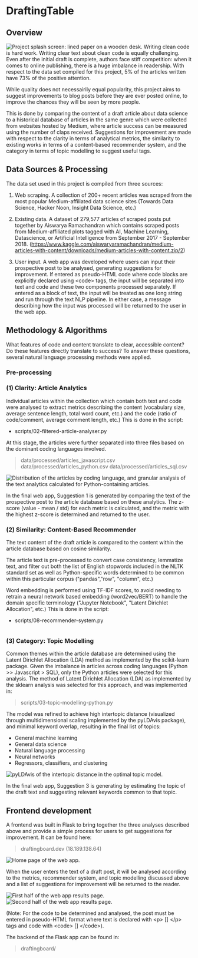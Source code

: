 # DraftingTable

## Overview 
![Project splash screen: lined paper on a wooden desk.](/insight/figures/project_intro.JPG)
Writing clean code is hard work. Writing clear text about clean code is equally challenging. Even after the initial draft is complete, authors face stiff competition: when it comes to online publishing, there is a huge imbalance in readership. With respect to the data set compiled for this project, 5% of the articles written have 73% of the positive attention.

While quality does not necessairily equal popularity, this project aims to suggest improvements to blog posts before they are ever posted online, to improve the chances they will be seen by more people. 

This is done by comparing the content of a draft article about data science to a historical database of articles in the same genre which were collected from websites hosted by Medium, where article success can be measured using the number of claps received. Suggestions for improvement are made with respect to the clarity in terms of analytical metrics, the similarity to existing works in terms of a content-based recommender system, and the category in terms of topic modelling to suggest useful tags. 

## Data Sources & Processing

The data set used in this project is compiled from three sources:

1) Web scraping. A collection of 200+ recent articles was scraped from the most popular Medium-affiliated data science sites (Towards Data Science, Hacker Noon, Insight Data Science, etc.)

2) Existing data. A dataset of 279,577 articles of scraped posts put together by  Aiswarya Ramachandran which contains scraped posts from Medium-affiliated plots tagged with AI, Machine Learning, Datascience, or Artificial Intelligence from September 2017 - September 2018.
(https://www.kaggle.com/aiswaryaramachandran/medium-articles-with-content/downloads/medium-articles-with-content.zip/2)

3) User input. A web app was developed where users can input their prospective post to be analysed, generating suggestions for improvement. If entered as pseudo-HTML code where code blocks are explicitly declared using &lt;code&gt; tags, the input will be separated into text and code and these two components processed separately. If entered as a block of text, the input will be treated as one long string and run through the text NLP pipeline. In either case, a message describing how the input was processed will be returned to the user in the web app.

## Methodology & Algorithms
What features of code and content translate to clear, accessible content? Do these features directly translate to success? To answer these questions, several natural language processing methods were applied.

### Pre-processing

### (1) Clarity: Article Analytics 
Individual articles within the collection which contain both text and code were analysed to extract metrics describing the content (vocabulary size, average sentence length, total word count, etc.) and the code (ratio of code/comment, average comment length, etc.) This is done in the script:
- scripts/02-filtered-article-analyser.py

At this stage, the articles were further separated into three files based on the dominant coding languages involved.
> data/processed/articles_javascript.csv
> data/processed/articles_python.csv
> data/processed/articles_sql.csv

![Distribution of the articles by coding language, and granular analysis of the text analytics calculated for Python-containing articles.](/insight/figures/validation_metrics.png)

In the final web app, Suggestion 1 is generated by comparing the text of the prospective post to the article database based on these analytics. The z-score (value - mean / std) for each metric is calculated, and the metric with the highest z-score is determined and returned to the user.

### (2) Similarity: Content-Based Recommender 
The text content of the draft article is compared to the content within the article database based on cosine similarity. 

The article text is pre-processed to convert case consistency, lemmatize text, and filter out both the list of English stopwords included in the NLTK standard set as well as Python-specific words determined to be common within this particular corpus ("pandas","row", "column", etc.)

Word embedding is performed using TF-IDF scores, to avoid needing to retrain a neural network based embedding (word2vec/BERT) to handle the domain specific terminology ("Jupyter Notebook", "Latent Dirichlet Allocation", etc.) This is done in the script:
- scripts/08-recommender-system.py

<img source="https://github.com/stepheli/insight/blob/master/insight/figures/recommender_validation.jpg" width=500>

### (3) Category: Topic Modelling 
Common themes within the article database are determined using the Latent Dirichlet Allocation (LDA) method as implemented by the scikit-learn package. Given the imbalance in articles across coding languages (Python >> Javascript > SQL), only the Python articles were selected for this analysis. The method of Latent Dirichlet Allocation (LDA) as implemented by the sklearn analysis was selected for this approach, and was implemented in:
> scripts/03-topic-modelling-python.py

The model was refined to achieve high intertopic distance (visualized through multidimensional scaling implemented by the pyLDAvis package), and minimal keyword overlap, resulting in the final list of topics:
- General machine learning
- General data science
- Natural language processing
- Neural networks
- Regressors, classifiers, and clustering

![pyLDAvis of the intertopic distance in the optimal topic model.](/insight/figures/pyLDAvis.PNG)

In the final web app, Suggestion 3 is generating by estimating the topic of the draft text and suggesting relevant keywords common to that topic.

## Frontend development
A frontend was built in Flask to bring together the three analyses described above and provide a simple process for users to get suggestions for improvement. It can be found here:
> draftingboard.dev (18.189.138.64)

![Home page of the web app.](/insight/figures/screenshot_1.PNG)

When the user enters the text of a draft post, it will be analysed according to the metrics, recommender system, and topic modelling discussed above and a list of suggestions for improvement will be returned to the reader.

![First half of the web app results page.](/insight/figures/screenshot_2.PNG)
![Second half of the web app results page.](/insight/figures/screenshot_3.PNG)

(Note: For the code to be determined and analysed, the post must be entered in pseudo-HTML format where text is declared with &lt;p&gt; [] &lt;/p&gt; tags and code with &lt;code&gt; [] &lt;/code&gt;).

 The backend of the Flask app can be found in:
> draftingboard/
